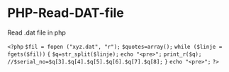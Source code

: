 # PHP-Read-DAT-file
Read .dat file in php

`<?php`
`$fil = fopen ("xyz.dat", "r");`
`$quotes=array();`
`while ($linje = fgets($fil))`
`{`
`$q=str_split($linje);`
`echo "<pre>";`
`print_r($q);`
`//$serial_no=$q[3].$q[4].$q[5].$q[6].$q[7].$q[8];`
`}`
`echo "<pre>";`
`?>`

